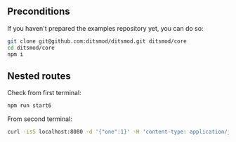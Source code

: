 ## Preconditions

If you haven't prepared the examples repository yet, you can do so:

```bash
git clone git@github.com:ditsmod/ditsmod.git ditsmod/core
cd ditsmod/core
npm i
```

## Nested routes

Check from first terminal:

```bash
npm run start6
```

From second terminal:

```bash
curl -isS localhost:8080 -d '{"one":1}' -H 'content-type: application/json'
```
